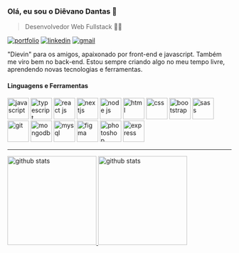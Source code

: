 ### Olá, eu sou o Diêvano Dantas 👋
>Desenvolvedor Web Fullstack 👨‍💻

[![portfolio](https://img.shields.io/website-up-down-green-red/https/dievanodantas.netlify.app?label=portfolio&style=for-the-badge)](https://dievanodantas.netlify.app "Meu portfolio")
[![linkedin](https://img.shields.io/badge/LinkedIn-0077B5?style=for-the-badge&logo=linkedin&logoColor=white)](https://google.com.br "Linkedin")
[![gmail](https://img.shields.io/badge/Gmail-D14836?style=for-the-badge&logo=gmail&logoColor=white)](mailto:contatodevdievin@gmail.com "Gmail")

"Dievin" para os amigos, apaixonado por front-end e javascript. Também me viro bem no back-end. Estou sempre criando algo no meu tempo livre, aprendendo novas tecnologias e ferramentas.

#### Linguagens e Ferramentas

<div>
    <img src="https://cdn.jsdelivr.net/gh/devicons/devicon/icons/javascript/javascript-original.svg" width="48" height="48" alt="javascript" title="Javascript"/>
    <img src="https://cdn.jsdelivr.net/gh/devicons/devicon/icons/typescript/typescript-original.svg" width="48" height="48" alt="typescript" title="Typescript"/>
    <img src="https://cdn.jsdelivr.net/gh/devicons/devicon/icons/react/react-original-wordmark.svg" width="48" height="48" alt="react js" title="React JS"/>
    <img src="https://cdn.jsdelivr.net/gh/devicons/devicon/icons/nextjs/nextjs-original-wordmark.svg" width="48" height="48" alt="nextjs" title="Next Js"/>
    <img src="https://cdn.jsdelivr.net/gh/devicons/devicon/icons/nodejs/nodejs-original.svg" width="48" height="48" alt="node js" title="Node Js"/>
    <img src="https://cdn.jsdelivr.net/gh/devicons/devicon/icons/html5/html5-original.svg" width="48" height="48" alt="html" title="Html5"/>
    <img src="https://cdn.jsdelivr.net/gh/devicons/devicon/icons/css3/css3-original.svg" width="48" height="48" alt="css" title="Css3"/>
    <img src="https://cdn.jsdelivr.net/gh/devicons/devicon/icons/bootstrap/bootstrap-original.svg" width="48" height="48" alt="bootstrap" title="Bootstrap"/>
    <img src="https://cdn.jsdelivr.net/gh/devicons/devicon/icons/sass/sass-original.svg" width="48" height="48" alt="sass" title="Sass"/>
    <img src="https://cdn.jsdelivr.net/gh/devicons/devicon/icons/git/git-original.svg" width="48" height="48" alt="git" title="Git"/>
    <img src="https://cdn.jsdelivr.net/gh/devicons/devicon/icons/mongodb/mongodb-original.svg" width="48" height="48" alt="mongodb" title="Mongodb"/>
    <img src="https://cdn.jsdelivr.net/gh/devicons/devicon/icons/mysql/mysql-original-wordmark.svg" width="48" height="48" alt="mysql" title="Mysql"/>
    <img src="https://cdn.jsdelivr.net/gh/devicons/devicon/icons/figma/figma-original.svg" width="48" height="48" alt="figma" title="Figma"/>
    <img src="https://cdn.jsdelivr.net/gh/devicons/devicon/icons/photoshop/photoshop-plain.svg" width="48" height="48" alt="photoshop" title="Photoshop"/>
    <img src="https://cdn.jsdelivr.net/gh/devicons/devicon/icons/express/express-original-wordmark.svg" width="48" height="48" alt="express" title="Express"/>
</div>

<hr>

<div>
    <a href="https://github.com/devdievin?tab=repositories">
    <img width="auto" height="200" src="https://github-readme-stats.vercel.app/api?username=devdievin&show_icons=true&include_all_commits=false&count_private=true&theme=react" alt="github stats"/>
    <img width="auto" height="200" src="https://github-readme-stats.vercel.app/api/top-langs/?username=devdievin&langs_count=6&layout=compact&theme=react" alt="github stats"/>
    </a>
</div>
